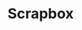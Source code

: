 ---
layout: post
title: Scrapbox
description: 資料共有・活動報告
image: assets/images/scrapbox.png
link: https://scrapbox.io/CCC/
description_link: https://scrapbox.io/CCC/Scrapbox
---
